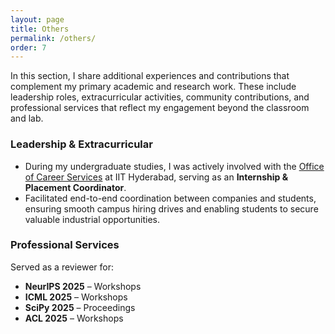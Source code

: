 ```yaml
---
layout: page
title: Others
permalink: /others/
order: 7
---
```

<!-- In this page I list down some useful resources including slides for my talks/presentations, other useful material for helping others in their graduate application process, etc.   -->

In this section, I share additional experiences and contributions that complement my primary academic and research work. These include leadership roles, extracurricular activities, community contributions, and professional services that reflect my engagement beyond the classroom and lab.  

### **Leadership & Extracurricular**  
- During my undergraduate studies, I was actively involved with the [Office of Career Services](https://ocs.iith.ac.in/) at IIT Hyderabad, serving as an **Internship & Placement Coordinator**.  
- Facilitated end-to-end coordination between companies and students, ensuring smooth campus hiring drives and enabling students to secure valuable industrial opportunities.  

### **Professional Services**  
Served as a reviewer for:  
- **NeurIPS 2025** – Workshops  
- **ICML 2025** – Workshops  
- **SciPy 2025** – Proceedings  
- **ACL 2025** – Workshops

<!-- Co-organized:  
* [Workshop on Speech and Audio Language Models (SALMA)](https://salmaworkshop.github.io/), co-located with [ICASSP 2025](https://2025.ieeeicassp.org/)
* Audio Question Answering Task at [DCASE 2025](https://dcase.community/challenge2025/task-audio-question-answering)    
* [Advancing Expert-Level Reasoning and Understanding in Large Audio Language Models Task](https://jsalt2025.fit.vut.cz/summer-workshop#advancing-expert-level-reasoning-and-understanding-in-large-audio-models) at [JSALT 2025](https://jsalt2025.fit.vut.cz/)     -->

<!-- ### **Achievements**  

* Winner of NVIDIA Graduate Fellowship 2025 (10/600)
* Winner of Apple Graduate Fellowship 2025 (~20/1000)
* Outstanding Graduate Assistant Award by UMD for the academic year 2023
* Recognised by Cisco CX CTO and higher management on multiple occasions for my research and innovation initiatives
* Awarded the Graham Bell Award for being one of the most competitive undergraduates to have graduated in the year 2020
* Winner of Cisco Collab Hacks 2020 -->

<!-- ### **Conference Travel**  

* August 2023: Dublin, Ireland; InterSpeech 2023   
* September 2023: Paris, France; ICCV 2023  
* December 2023: Singapore; EMNLP 2023  
* April 2024: Seoul, South Korea; ICASSP 2024  
* May 2024: Vienna, Austria; ICLR 2024  
* June 2024: Mexico City, Mexico; NAACL 2024  
* June 2024: Seattle, USA; CVPR 2024  
* November 2024: Miami, Florida, USA; EMNLP 2024  
* March 2025: California, USA; NVIDIA GTC 2025  
* April 2025: Hyderabad, India; ICASSP 2025  
* April 2025: Singapore; ICLR 2025  
* May 2025: Albuquerque, New Mexico, USA; NAACL 2025  
* June 2025: Brno, Czech Republic; JSALT 2025  
* July 2025: Vancouver, British Columbia, Canada; ICML 2025   -->